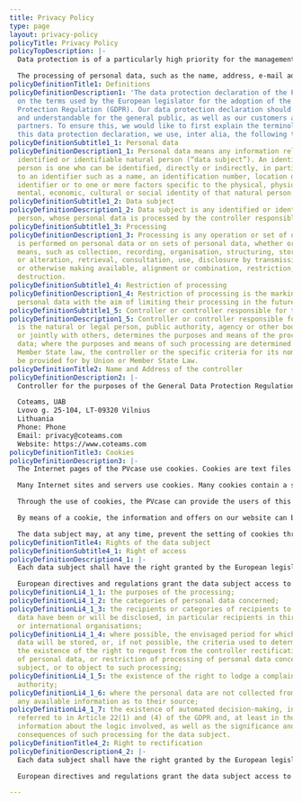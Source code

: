 ```yaml
---
title: Privacy Policy
type: page
layout: privacy-policy
policyTitle: Privacy Policy
policyTopDescription: |-
  Data protection is of a particularly high priority for the management of the PVcase. The use of the Internet pages of the PVcase is possible without any indication of personal data; however, if a data subject wants to use special enterprise services via our website, processing of personal data could become necessary. If the processing of personal data is necessary and there is no statutory basis for such processing, we generally obtain consent from the data subject.

  The processing of personal data, such as the name, address, e-mail address, or telephone number of a data subject shall always be in line with the General Data Protection Regulation (GDPR), and in accordance with the country-specific data protection regulations applicable to the PVcase. By means of this data protection declaration, our enterprise would like to inform the general public of the nature, scope, and purpose of the personal data we collect, use and process. Furthermore, data subjects are informed, by means of this data protection declaration, of the rights to which they are entitled.
policyDefinitionTitle1: Definitions
policyDefinitionDescription1: 'The data protection declaration of the PVcase is based
  on the terms used by the European legislator for the adoption of the General Data
  Protection Regulation (GDPR). Our data protection declaration should be legible
  and understandable for the general public, as well as our customers and business
  partners. To ensure this, we would like to first explain the terminology used. In
  this data protection declaration, we use, inter alia, the following terms:'
policyDefinitionSubtitle1_1: Personal data
policyDefinitionDescription1_1: Personal data means any information relating to an
  identified or identifiable natural person (“data subject”). An identifiable natural
  person is one who can be identified, directly or indirectly, in particular by reference
  to an identifier such as a name, an identification number, location data, an online
  identifier or to one or more factors specific to the physical, physiological, genetic,
  mental, economic, cultural or social identity of that natural person.
policyDefinitionSubtitle1_2: Data subject
policyDefinitionDescription1_2: Data subject is any identified or identifiable natural
  person, whose personal data is processed by the controller responsible for the processing.
policyDefinitionSubtitle1_3: Processing
policyDefinitionDescription1_3: Processing is any operation or set of operations which
  is performed on personal data or on sets of personal data, whether or not by automated
  means, such as collection, recording, organisation, structuring, storage, adaptation
  or alteration, retrieval, consultation, use, disclosure by transmission, dissemination
  or otherwise making available, alignment or combination, restriction, erasure or
  destruction.
policyDefinitionSubtitle1_4: Restriction of processing
policyDefinitionDescription1_4: Restriction of processing is the marking of stored
  personal data with the aim of limiting their processing in the future.
policyDefinitionSubtitle1_5: Controller or controller responsible for the processing
policyDefinitionDescription1_5: Controller or controller responsible for the processing
  is the natural or legal person, public authority, agency or other body which, alone
  or jointly with others, determines the purposes and means of the processing of personal
  data; where the purposes and means of such processing are determined by Union or
  Member State law, the controller or the specific criteria for its nomination may
  be provided for by Union or Member State Law.
policyDefinitionTitle2: Name and Address of the controller
policyDefinitionDescription2: |-
  Controller for the purposes of the General Data Protection Regulation (GDPR), other data protection laws applicable in Member states of the European Union and other provisions related to data protection is:

  Coteams, UAB
  Lvovo g. 25-104, LT-09320 Vilnius
  Lithuania
  Phone: Phone
  Email: privacy@coteams.com
  Website: https://www.coteams.com
policyDefinitionTitle3: Cookies
policyDefinitionDescription3: |-
  The Internet pages of the PVcase use cookies. Cookies are text files that are stored in a computer system via an Internet browser.

  Many Internet sites and servers use cookies. Many cookies contain a so-called cookie ID. A cookie ID is a unique identifier of the cookie. It consists of a character string through which Internet pages and servers can be assigned to the specific Internet browser in which the cookie was stored. This allows visited Internet sites and servers to differentiate the individual browser of the data subject from other Internet browsers that contain other cookies. A specific Internet browser can be recognized and identified using the unique cookie ID.

  Through the use of cookies, the PVcase can provide the users of this website with more user-friendly services that would not be possible without the cookie setting.

  By means of a cookie, the information and offers on our website can be optimized with the user in mind. Cookies allow us, as previously mentioned, to recognize our website users. The purpose of this recognition is to make it easier for users to utilize our website. The website user that uses cookies, e.g. does not have to enter access data each time the website is accessed, because this is taken over by the website, and the cookie is thus stored on the user’s computer system. Another example is the cookie of a shopping cart in an online shop. The online store remembers the articles that a customer has placed in the virtual shopping cart via a cookie.

  The data subject may, at any time, prevent the setting of cookies through our website by means of a corresponding setting of the Internet browser used, and may thus permanently deny the setting of cookies. Furthermore, already set cookies may be deleted at any time via an Internet browser or other software programs. This is possible in all popular Internet browsers. If the data subject deactivates the setting of cookies in the Internet browser used, not all functions of our website may be entirely usable.
policyDefinitionTitle4: Rights of the data subject
policyDefinitionSubtitle4_1: Right of access
policyDefinitionDescription4_1: |-
  Each data subject shall have the right granted by the European legislator to obtain from the controller free information about his or her personal data stored at any time and a copy of this information. Furthermore, the

  European directives and regulations grant the data subject access to the following information:
policyDefinitionLi4_1_1: the purposes of the processing;
policyDefinitionLi4_1_2: the categories of personal data concerned;
policyDefinitionLi4_1_3: the recipients or categories of recipients to whom the personal
  data have been or will be disclosed, in particular recipients in third countries
  or international organisations;
policyDefinitionLi4_1_4: where possible, the envisaged period for which the personal
  data will be stored, or, if not possible, the criteria used to determine that period;
  the existence of the right to request from the controller rectification or erasure
  of personal data, or restriction of processing of personal data concerning the data
  subject, or to object to such processing;
policyDefinitionLi4_1_5: the existence of the right to lodge a complaint with a supervisory
  authority;
policyDefinitionLi4_1_6: where the personal data are not collected from the data subject,
  any available information as to their source;
policyDefinitionLi4_1_7: the existence of automated decision-making, including profiling,
  referred to in Article 22(1) and (4) of the GDPR and, at least in those cases, meaningful
  information about the logic involved, as well as the significance and envisaged
  consequences of such processing for the data subject.
policyDefinitionTitle4_2: Right to rectification
policyDefinitionDescription4_2: |-
  Each data subject shall have the right granted by the European legislator to obtain from the controller free information about his or her personal data stored at any time and a copy of this information. Furthermore, the

  European directives and regulations grant the data subject access to the following information:

---
```

